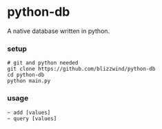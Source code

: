 # python-db
A native database written in python.

### setup
```
# git and python needed
git clone https://github.com/blizzwind/python-db
cd python-db
python main.py
```

### usage
```
~ add [values]
~ query [values]
```
